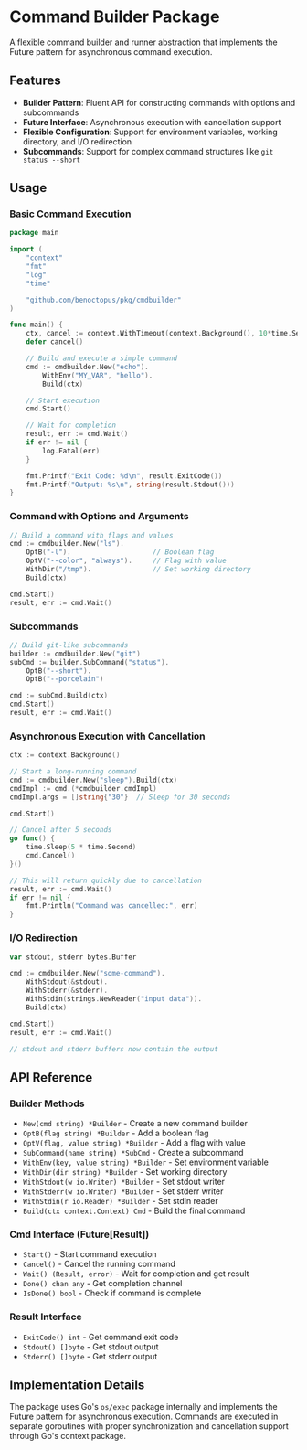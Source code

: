 # Command Builder Package

A flexible command builder and runner abstraction that implements the Future pattern for asynchronous command execution.

## Features

- **Builder Pattern**: Fluent API for constructing commands with options and subcommands
- **Future Interface**: Asynchronous execution with cancellation support
- **Flexible Configuration**: Support for environment variables, working directory, and I/O redirection
- **Subcommands**: Support for complex command structures like `git status --short`

## Usage

### Basic Command Execution

```go
package main

import (
    "context"
    "fmt"
    "log"
    "time"

    "github.com/benoctopus/pkg/cmdbuilder"
)

func main() {
    ctx, cancel := context.WithTimeout(context.Background(), 10*time.Second)
    defer cancel()

    // Build and execute a simple command
    cmd := cmdbuilder.New("echo").
        WithEnv("MY_VAR", "hello").
        Build(ctx)

    // Start execution
    cmd.Start()

    // Wait for completion
    result, err := cmd.Wait()
    if err != nil {
        log.Fatal(err)
    }

    fmt.Printf("Exit Code: %d\n", result.ExitCode())
    fmt.Printf("Output: %s\n", string(result.Stdout()))
}
```

### Command with Options and Arguments

```go
// Build a command with flags and values
cmd := cmdbuilder.New("ls").
    OptB("-l").                    // Boolean flag
    OptV("--color", "always").     // Flag with value
    WithDir("/tmp").               // Set working directory
    Build(ctx)

cmd.Start()
result, err := cmd.Wait()
```

### Subcommands

```go
// Build git-like subcommands
builder := cmdbuilder.New("git")
subCmd := builder.SubCommand("status").
    OptB("--short").
    OptB("--porcelain")

cmd := subCmd.Build(ctx)
cmd.Start()
result, err := cmd.Wait()
```

### Asynchronous Execution with Cancellation

```go
ctx := context.Background()

// Start a long-running command
cmd := cmdbuilder.New("sleep").Build(ctx)
cmdImpl := cmd.(*cmdbuilder.cmdImpl)
cmdImpl.args = []string{"30"}  // Sleep for 30 seconds

cmd.Start()

// Cancel after 5 seconds
go func() {
    time.Sleep(5 * time.Second)
    cmd.Cancel()
}()

// This will return quickly due to cancellation
result, err := cmd.Wait()
if err != nil {
    fmt.Println("Command was cancelled:", err)
}
```

### I/O Redirection

```go
var stdout, stderr bytes.Buffer

cmd := cmdbuilder.New("some-command").
    WithStdout(&stdout).
    WithStderr(&stderr).
    WithStdin(strings.NewReader("input data")).
    Build(ctx)

cmd.Start()
result, err := cmd.Wait()

// stdout and stderr buffers now contain the output
```

## API Reference

### Builder Methods

- `New(cmd string) *Builder` - Create a new command builder
- `OptB(flag string) *Builder` - Add a boolean flag
- `OptV(flag, value string) *Builder` - Add a flag with value
- `SubCommand(name string) *SubCmd` - Create a subcommand
- `WithEnv(key, value string) *Builder` - Set environment variable
- `WithDir(dir string) *Builder` - Set working directory
- `WithStdout(w io.Writer) *Builder` - Set stdout writer
- `WithStderr(w io.Writer) *Builder` - Set stderr writer
- `WithStdin(r io.Reader) *Builder` - Set stdin reader
- `Build(ctx context.Context) Cmd` - Build the final command

### Cmd Interface (Future[Result])

- `Start()` - Start command execution
- `Cancel()` - Cancel the running command
- `Wait() (Result, error)` - Wait for completion and get result
- `Done() chan any` - Get completion channel
- `IsDone() bool` - Check if command is complete

### Result Interface

- `ExitCode() int` - Get command exit code
- `Stdout() []byte` - Get stdout output
- `Stderr() []byte` - Get stderr output

## Implementation Details

The package uses Go's `os/exec` package internally and implements the Future pattern for asynchronous execution. Commands are executed in separate goroutines with proper synchronization and cancellation support through Go's context package.
